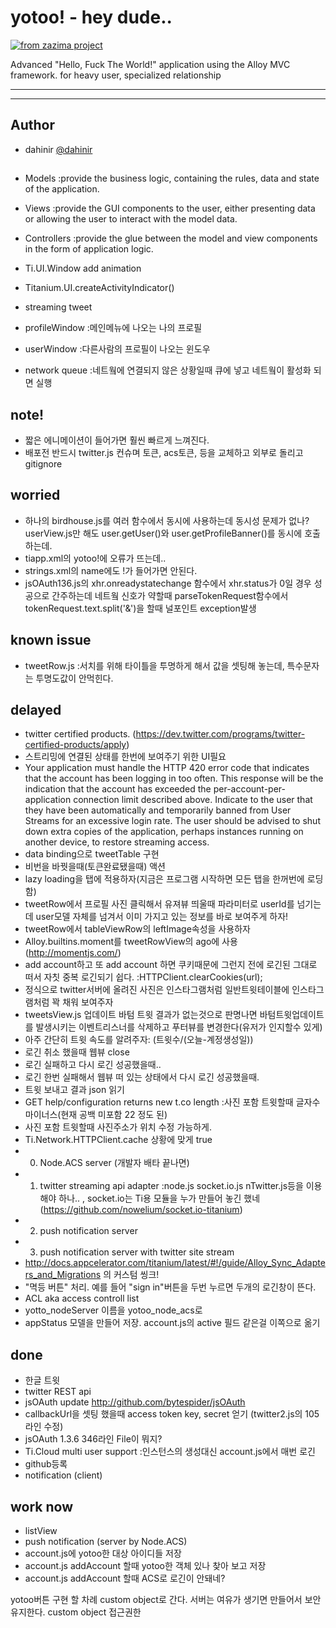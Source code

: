 # yotoo! - hey dude..
[![from zazima project](http://feltman.cafe24.com/images/z.bmp)](http://zazima.com/)  

Advanced "Hello, Fuck The World!" application using the Alloy MVC framework.
for heavy user, specialized relationship 

* * *
* * *

## Author
 * dahinir [@dahinir](https://twitter.com/dahinir)



## 
* Models :provide the business logic, containing the rules, data and state of the application.
* Views	:provide the GUI components to the user, either presenting data or allowing the user to interact with the model data.
* Controllers :provide the glue between the model and view components in the form of application logic.


* Ti.UI.Window add animation
* Titanium.UI.createActivityIndicator()
* streaming tweet

* profileWindow :메인메뉴에 나오는 나의 프로필
* userWindow :다른사람의 프로필이 나오는 윈도우

* network queue :네트웤에 연결되지 않은 상황일때 큐에 넣고 네트웤이 활성화 되면 실행


## note!
* 짧은 에니메이션이 들어가면 훨씬 빠르게 느껴진다.
* 배포전 반드시 twitter.js 컨슈며 토큰, acs토큰, 등을 교체하고 외부로 돌리고 gitignore


## worried
* 하나의 birdhouse.js를 여러 함수에서 동시에 사용하는데 동시성 문제가 없나? userView.js만 해도 user.getUser()와 user.getProfileBanner()를 동시에 호출하는데.
* tiapp.xml의 <name>yotoo!</name>에 오류가 뜨는데..
* strings.xml의 name에도 !가 들어가면 안된다.
* jsOAuth136.js의  xhr.onreadystatechange 함수에서 xhr.status가 0일 경우 성공으로 간주하는데 네트웤 신호가 약할때 parseTokenRequest함수에서 tokenRequest.text.split('&')을 할때 널포인트 exception발생 


## known issue
* tweetRow.js :서치를 위해 타이틀을 투명하게 해서 값을 셋팅해 놓는데, 특수문자는 투명도값이 안먹힌다.


## delayed
* twitter certified products. (https://dev.twitter.com/programs/twitter-certified-products/apply)
* 스트리밍에 연결된 상태를 한번에 보여주기 위한 UI필요 
* Your application must handle the HTTP 420 error code that indicates that the account has been logging in too often. This response will be the indication that the account has exceeded the per-account-per-application connection limit described above. Indicate to the user that they have been automatically and temporarily banned from User Streams for an excessive login rate. The user should be advised to shut down extra copies of the application, perhaps instances running on another device, to restore streaming access.
* data binding으로 tweetTable 구현
* 비번을 바꿧을때(토큰완료됐을때) 액션
* lazy loading을 탭에 적용하자(지금은 프로그램 시작하면 모든 탭을 한꺼번에 로딩함)
* tweetRow에서 프로필 사진 클릭해서 유져뷰 띄울때 파라미터로 userId를 넘기는데 user모델 자체를 넘겨서 이미 가지고 있는 정보를 바로 보여주게 하자!
* tweetRow에서 tableViewRow의 leftImage속성을 사용하자
* Alloy.builtins.moment를 tweetRowView의 ago에 사용(http://momentjs.com/)
* add account하고 또 add account 하면 쿠키때문에 그런지 전에 로긴된 그대로 떠서 자칫 중복 로긴되기 쉽다. :HTTPClient.clearCookies(url);
* 정식으로 twitter서버에 올려진 사진은 인스타그램처럼 일반트윗테이블에 인스타그램처럼 꽉 채워 보여주자
* tweetsView.js 업데이트 바텀 트윗 결과가 없는것으로 판명나면 바텀트윗업데이트를 발생시키는 이벤트리스너를 삭제하고 푸터뷰를 변경한다(유저가 인지할수 있게)
* 아주 간단히 트윗 속도를 알려주자: (트윗수/(오늘-계정생성일)) 
* 로긴 취소 했을때 웹뷰 close
* 로긴 실패하고 다시 로긴 성공했을때..
* 로긴 한번 실패해서 웹뷰 떠 있는 상태에서 다시 로긴 성공했을때.
* 트윗 보내고 결과 json 읽기 
* GET help/configuration returns new t.co length :사진 포함 트윗할때 글자수 마이너스(현재 공백 미포함 22 정도 된)  
* 사진 포함 트윗할때 사진주소가 위치 수정 가능하게.
* Ti.Network.HTTPClient.cache 상황에 맞게 true
* 0. Node.ACS server (개발자 배타 끝나면)
* 1. twitter streaming api adapter :node.js socket.io.js nTwitter.js등을 이용해야 하나.. , socket.io는 Ti용 모듈을 누가 만들어 놓긴 했네(https://github.com/nowelium/socket.io-titanium)
* 2. push notification server
* 3. push notification server with twitter site stream
* http://docs.appcelerator.com/titanium/latest/#!/guide/Alloy_Sync_Adapters_and_Migrations 의 커스텀 씽크!
* "멱등 버튼" 처리. 예를 들어 "sign in"버튼을 두번 누르면 두개의 로긴창이 뜬다.
* ACL aka access controll list
* yotto_nodeServer 이름을 yotoo_node_acs로 
* appStatus 모델을 만들어 저장. account.js의 active 필드 같은걸 이쪽으로 옮기


## done
* 한글 트윗
* twitter REST api
* jsOAuth update http://github.com/bytespider/jsOAuth
* callbackUrl을 셋팅 했을때 access token key, secret 얻기 (twitter2.js의 105 라인 수정)
* jsOAuth 1.3.6 346라인 File이 뭐지?
* Ti.Cloud multi user support :인스턴스의 생성대신 account.js에서 매번 로긴 
* github등록  
* notification (client)


## work now
* listView
* push notification (server by Node.ACS)
* account.js에 yotoo한 대상 아이디들 저장 
* account.js addAccount 할때 yotoo한 객체 있나 찾아 보고 저장
* account.js addAccount 할때 ACS로 로긴이 안돼네? 	


yotoo버튼 구현 할 차례
custom object로 간다. 서버는 여유가 생기면 만들어서 보안 유지한다. custom object 접근권한 



